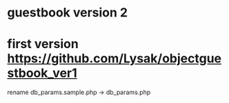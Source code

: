 # guestbook version 2
# first version https://github.com/Lysak/objectguestbook_ver1


rename db_params.sample.php -> db_params.php
